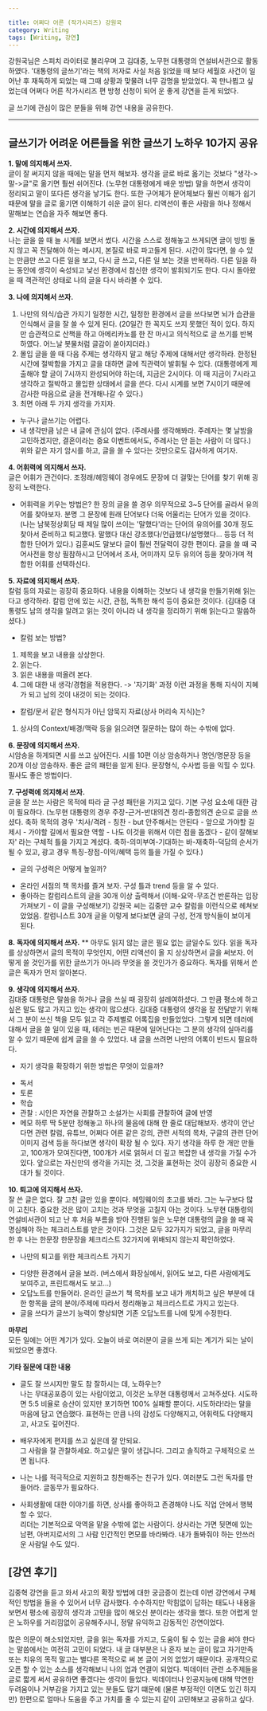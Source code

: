 ```yaml
---

title: 어쩌다 어른 (작가시리즈) 강원국 
category: Writing
tags: [Writing, 강연]
---
```


강원국님은 스피치 라이터로 불리우며 고 김대중, 노무현 대통령의 연설비서관으로 활동하였다. '대통령의 글쓰기'라는 책의 저자로 사실 처음 읽었을 때 보다 세월호 사건이 일어난 후 재독하게 되었는 때 그때 상황과 맞물려 너무 감명을 받았었다. 꼭 만나뵙고 싶었는데 어쩌다 어른 작가시리즈 편 방청 신청이 되어 운 좋게 강연을 듣게 되었다. 

글 쓰기에 관심이 많은 분들을 위해 강연 내용을 공유한다.  

----------


## 글쓰기가 어려운 어른들을 위한 글쓰기 노하우 10가지 공유 ##



**1. 말에 의지해서 쓰자.**  
글이 잘 써지지 않을 때에는 말을 먼저 해보자. 생각을 글로 바로 옮기는 것보다 "생각->말->글"로 옮기면 훨씬 쉬어진다. (노무현 대통령에게 배운 방법)
말을 하면서 생각이 정리되고 말이 또다른 생각을 낳기도 한다. 또한 구어체가 문어체보다 훨씬 이해가 쉽기 때문에 말을 글로 옮기면 이해하기 쉬운 글이 된다. 리액션이 좋은 사람을 하나 정해서 말해보는 연습을 자주 해보면 좋다.

**2. 시간에 의지해서 쓰자.**  
나는 글을 쓸 때 늘 시계를 보면서 썼다. 시간을 스스로 정해놓고 쓰게되면 글이 빙빙 돌지 않고 꼭 전달해야 하는 메시지, 본질로 바로 파고들게 된다.
시간이 많다면, 쓸 수 있는 만큼만 쓰고 다른 일을 보고, 다시 글 쓰고, 다른 일 보는 것을 반복하라. 다른 일을 하는 동안에 생각이 숙성되고 낯선 환경에서 참신한 생각이 발휘되기도 한다. 다시 돌아왔을 때 객관적인 상태로 나의 글을 다시 바라볼 수 있다.

**3. 나에 의지해서 쓰자.**  
1) 나만의 의식/습관 가지기
일정한 시간, 일정한 환경에서 글을 쓰다보면 뇌가 습관을 인식해서 글을 잘 쓸 수 있게 된다. (20일간 한 꼭지도 쓰지 못했던 적이 있다. 하지만 습관적으로 산책을 하고 아메리카노를 한 잔 마시고 의식적으로 글 쓰기를 반복하였다. 어느날 봇물처럼 글감이 쏟아지더라.)
2) 몰입
글을 쓸 때 다음 주제는 생각하지 말고 해당 주제에 대해서만 생각하라. 한정된 시간에 절박함을 가지고 글을 대하면 글에 직관력이 발휘될 수 있다. (대통령에게 제출해야 할 글이 7시까지 완성되어야 하는데, 지금은 2시이다. 이 때 지금이 7시라고 생각하고 절박하고 몰입한 상태에서 글을 쓴다. 다시 시계를 보면 7시이기 때문에 감사한 마음으로 글을 전개해나갈 수 있다.)
3) 최면
아래 두 가지 생각을 가지자.
- 누구나 글쓰기는 어렵다.
- 내 생각만큼 남은 내 글에 관심이 없다.
(주례사를 생각해봐라. 주례자는 몇 날밤을 고민하겠지만, 결혼이라는 중요 이벤트에서도, 주례사는 안 듣는 사람이 더 많다.)
위와 같은 자기 암시를 하고, 글을 쓸 수 있다는 것만으로도 감사하게 여기자.

**4. 어휘력에 의지해서 쓰자.**  
글은 어휘가 관건이다. 조정래/헤밍웨이 경우에도 문장에 더 걸맞는 단어를 찾기 위해 굉장히 노력한다.
* 어휘력을 키우는 방법은?
한 장의 글을 쓸 경우 의무적으로 3~5 단어를 골라서 유의어를 찾아보자. 분명 그 문장에 원래 단어보다 더욱 어울리는 단어가 있을 것이다.
(나는 남북정상회담 때 제일 많이 쓰이는 '말했다'라는 단어의 유의어를 30개 정도 찾아서 준비하고 퇴고했다. 말했다 대신 강조했다/언급했다/설명했다... 등등 더 적합한 단어가 있다.)
김훈씨도 말보다 글이 훨씬 전달력이 강한 편이다. 글을 쓸 때 국어사전을 항상  필참하시고 단어에서 조사, 어미까지 모두 유의어 등을 찾아가며 적합한 어휘를 선택하신다.

**5. 자료에 의지해서 쓰자.**  
칼럼 등의 자료는 굉장히 중요하다. 내용을 이해하는 것보다 내 생각을 만들기위해 읽는다고 생각하라. 칼럼 안에 있는 시간, 관점, 독특한 해석 등이 중요한 것이다.  (김대중 대통령도 남의 생각을 알려고 읽는 것이 아니라 내 생각을 정리하기 위해 읽는다고 말씀하셨다.)
* 칼럼 보는 방법?
1) 제목을 보고 내용을 상상한다.
2) 읽는다.
3) 읽은 내용을 떠올려 본다.
4) 그에 대한 내 생각/경험을 적용한다. -> '자기화' 과정
이런 과정을 통해 지식이 지혜가 되고 남의 것이 내것이 되는 것이다.
* 칼럼/문서 같은 형식지가 아닌 암묵지 자료(상사 머리속 지식)는?
1) 상사의 Context/배경/맥락 등을 읽으려면 질문하는 많이 하는 수밖에 없다.

**6. 문장에 의지해서 쓰자.**  
시암송을 하게되면 시를 쓰고 싶어진다.
시를 10편 이상 암송하거나 명언/명문장 등을 20개 이상 암송하자. 좋은 글의 패턴을 알게 된다. 문장형식, 수사법 등을 익힐 수 있다. 필사도 좋은 방법이다.

**7. 구성력에 의지해서 쓰자.**  
글을 잘 쓰는 사람은 목적에 따라 글 구성 패턴을 가지고 있다. 기본 구성 요소에 대한 감이 필요하다. 
(노무현 대통령의 경우 주장-근거-반대의견 정리-종합의견 순으로 글을 쓰셨다. 축하 목적의 경우 '치사/격려 - 칭찬 - but 안주해서는 안된다 - 앞으로 가야할 길 제시 - 가야할 길에서 필요한 역할 - 나도 이것을 위해서 이런 점을 돕겠다 - 같이 잘해보자' 라는 구체적 틀을 가지고 계셨다. 축하-의미부여-기대하는 바-재축하-덕담의 순서가 될 수 있고, 광고 경우 특징-장점-이익/혜택 등의 틀을 가질 수 있다.)
* 글의 구성력은 어떻게 높일까?
- 온라인 서점의 책 목차를 즐겨 보자. 구성 틀과 trend 등을 알 수 있다.
- 좋아하는 칼럼리스트의 글을 30개 이상 출력해서 (이해-요약-무조건 반론하는 입장 가져보기 - 이 글을 구성해보기) 강원국 씨는 김중만 교수 칼럼을 이런식으로 헤쳐보았었음. 칼럼니스트 30개 글을 이렇게 보다보면 글의 구성, 전개 방식들이 보이게 된다.  

**8. 독자에 의지해서 쓰자.**  **
아무도 읽지 않는 글은 필요 없는 글일수도 있다. 읽을 독자를 상상하면서 글의 목적이 무엇인지, 어떤 리액션이 올 지 상상하면서 글을 써보자. 어떻게 쓸 것인가를 위한 글쓰기가 아니라 무엇을 쓸 것인가가 중요하다. 독자를 위해서 쓴 글은 독자가 먼저 알아본다.

**9. 생각에 의지해서 쓰자.**  
김대중 대통령은 말씀을 하거나 글을 쓰실 때 굉장히 설레여하셨다. 그 만큼 평소에 하고 싶은 말도 많고 가지고 있는 생각이 많으셨다. 김대중 대통령의 생각을 잘 전달받기 위해서 그 분이 쓰신 책을 모두 읽고 각 주제별로 어록집을 만들었었다. 그렇게 되면 테러에 대해서 글을 쓸 일이 있을 때, 테러는 빈곤 때문에 일어난다는 그 분의 생각의 실마리를 알 수 있기 때문에 쉽게 글을 쓸 수 있었다. 내 글을 쓰려면 나만의 어록이 반드시 필요하다.
* 자기 생각을 확장하기 위한 방법은 무엇이 있을까?
- 독서
- 토론
- 학습
- 관찰 : 시인은 자연을 관찰하고 소설가는 사회를 관찰하여 글에 반영
- 메모
하루 딱 5분만 정해놓고 하나의 물음에 대해 한 줄로 대답해보자. 생각이 안난다면 관련 칼럼, 유튜브, 어쩌다 어른 같은 강의, 관련 서적의 목차, 구글의 관련 단어 이미지 검색 등을 하다보면 생각이 확장 될 수 있다.
자기 생각을 하루 한 개만 만들고, 100개가 모여진다면, 100개가 서로 얽혀서 더 깊고 복잡한 내 생각을 가질 수가 있다. 
앞으로는 자신만의 생각을 가지는 것, 그것을 표현하는 것이 굉장히 중요한 시대가 될 것이다.

**10. 퇴고에 의지해서 쓰자.**  
잘 쓴 글은 없다. 잘 고친 글만 있을 뿐이다. 헤밍웨이의 초고를 봐라. 그는 누구보다 많이 고친다. 중요한 것은 많이 고치는 것과 무엇을 고칠지 아는 것이다.
노무현 대통령의 연설비서관이 되고 난 후 처음 부름을 받아 진행된 일은 노무현 대통령의 글을 쓸 때 꼭 명심해야 하는 체크리스트를 받은 것이다. 그것은 모두 32가지가 되었고, 글을 마무리 한 후 나는 한문장 한문장을 체크리스트 32가지에 위배되지 않는지 확인하였다.
* 나만의 퇴고를 위한 체크리스트 가지기
- 다양한 환경에서 글을 보라. (버스에서 화장실에서, 읽어도 보고, 다른 사람에게도 보여주고, 프린트해서도 보고...)
- 오답노트를 만들어라. 온라인 글쓰기 책 목차를 보고 내가 캐치하고 싶은 부분에 대한 항목을 글의 분야/주제에 따라서 정리해놓고 체크리스트로 가지고 있는다.
- 글을 쓰다가 글쓰기 능력이 향상되면 기존 오답노트를 나에 맞게 수정한다.

**마무리**  
모든 일에는 어떤 계기가 있다. 오늘이 바로 여러분이 글을 쓰게 되는 계기가 되는 날이 되었으면 좋겠다.

**기타 질문에 대한 내용**



- 글도 잘 쓰시지만 말도 참 잘하시는 데, 노하우는?    
 나는 무대공포증이 있는 사람이었고, 이것은 노무현 대통령께서 고쳐주셨다. 시도하면 5:5 비율로 승산이 있지만 포기하면 100% 실패할 뿐이다. 시도하라!라는 말을 마음에 담고 연습했다. 표현하는 만큼 나의 감성도 다양해지고, 어휘력도 다양해지고, 사고도 깊어진다.



- 배우자에게 편지를 쓰고 싶은데 잘 안되요.  
그 사람을 잘 관찰하세요. 하고싶은 말이 생깁니다. 그리고 솔직하고 구체적으로 쓰면 됩니다.



- 나는 나를 적극적으로 지원하고 칭찬해주는 친구가 있다. 여러분도 그런 독자를 만들어라. 글동무가 필요하다.



- 사회생활에 대한 이야기를 하면, 상사를 좋아하고 존경해야 나도 직업 안에서 행복할 수 있다.  
  리더는 기본적으로 악역을 맡을 수밖에 없는 사람이다. 상사라는 가면 뒷면에 있는 남편, 아버지로서의 그 사람 인간적인 면모를 바라봐라. 내가 돌봐줘야 하는 안쓰러운 사람일 수도 있다.

## [강연 후기] ##
김중혁 강연을 듣고 와서 사고의 확장 방법에 대한 궁금증이 컸는데 이번 강연에서 구체적인 방법을 들을 수 있어서 너무 감사했다. 수수하지만 막힘없이 답하는 태도나 내용을 보면서 평소에 굉장히 생각과 고민을 많이 해오신 분이라는 생각을 했다. 또한 어렵게 얻은 노하우를 거리낌없이 공유해주시니, 정말 유익하고 감동적인 강연이었다.

많은 의문이 해소되었지만, 글을 읽는 독자를 가지고, 도움이 될 수 있는 글을 써야 한다는 말씀에서는 여전히 고민이 되었다. 내 글 대부분은 나 혼자 보는 글이 많고 자기만족 또는 치유의 목적 말고는 별다른 목적으로 써 본 글이 거의 없었기 때문이다. 공개적으로 오픈 할 수 있는 소스를 생각해보니 나의 업과 연결이 되었다. 빅데이터 관련 소주제들을 글로 짧게 써서 공유하면 좋겠다는 생각이 들었다. 빅데이터나 인공지능에 대해 막연한 두려움이나 거부감을 가지고 있는 분들도 많기 떄문에 (물론 부정적인 이면도 있긴 하지만) 한편으로 얼마나 도움을 주고 가치를 줄 수 있는지 같이 고민해보고 공유하고 싶다.
 
